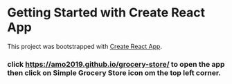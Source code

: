 # Getting Started with Create React App

This project was bootstrapped with [Create React App](https://github.com/facebook/create-react-app).

### click https://amo2019.github.io/grocery-store/ to open the app then click on Simple Grocery Store icon om the top left corner.

